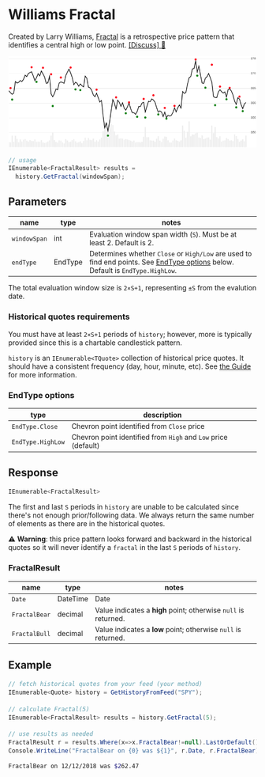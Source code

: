 # Williams Fractal

Created by Larry Williams, [Fractal](https://www.investopedia.com/terms/f/fractal.asp) is a retrospective price pattern that identifies a central high or low point.
[[Discuss] :speech_balloon:](https://github.com/DaveSkender/Stock.Indicators/discussions/255 "Community discussion about this indicator")

![image](chart.png)

```csharp
// usage
IEnumerable<FractalResult> results =
  history.GetFractal(windowSpan);  
```

## Parameters

| name | type | notes
| -- |-- |--
| `windowSpan` | int | Evaluation window span width (`S`).  Must be at least 2.  Default is 2.
| `endType` | EndType | Determines whether `Close` or `High/Low` are used to find end points.  See [EndType options](#endtype-options) below.  Default is `EndType.HighLow`.

The total evaluation window size is `2×S+1`, representing `±S` from the evalution date.

### Historical quotes requirements

You must have at least `2×S+1` periods of `history`; however, more is typically provided since this is a chartable candlestick pattern.

`history` is an `IEnumerable<TQuote>` collection of historical price quotes.  It should have a consistent frequency (day, hour, minute, etc).  See [the Guide](../../docs/GUIDE.md) for more information.

### EndType options

| type | description
|-- |--
| `EndType.Close` | Chevron point identified from `Close` price
| `EndType.HighLow` | Chevron point identified from `High` and `Low` price (default)

## Response

```csharp
IEnumerable<FractalResult>
```

The first and last `S` periods in `history` are unable to be calculated since there's not enough prior/following data.
We always return the same number of elements as there are in the historical quotes.

:warning: **Warning**: this price pattern looks forward and backward in the historical quotes so it will never identify a `fractal` in the last `S` periods of `history`.

### FractalResult

| name | type | notes
| -- |-- |--
| `Date` | DateTime | Date
| `FractalBear` | decimal | Value indicates a **high** point; otherwise `null` is returned.
| `FractalBull` | decimal | Value indicates a **low** point; otherwise `null` is returned.

## Example

```csharp
// fetch historical quotes from your feed (your method)
IEnumerable<Quote> history = GetHistoryFromFeed("SPY");

// calculate Fractal(5)
IEnumerable<FractalResult> results = history.GetFractal(5);

// use results as needed
FractalResult r = results.Where(x=>x.FractalBear!=null).LastOrDefault();
Console.WriteLine("FractalBear on {0} was ${1}", r.Date, r.FractalBear);
```

```bash
FractalBear on 12/12/2018 was $262.47
```
